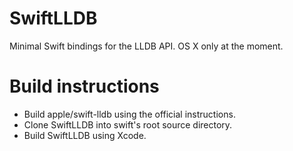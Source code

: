 # SwiftLLDB
Minimal Swift bindings for the LLDB API.
OS X only at the moment.

# Build instructions

* Build apple/swift-lldb using the official instructions.
* Clone SwiftLLDB into swift's root source directory.
* Build SwiftLLDB using Xcode.
